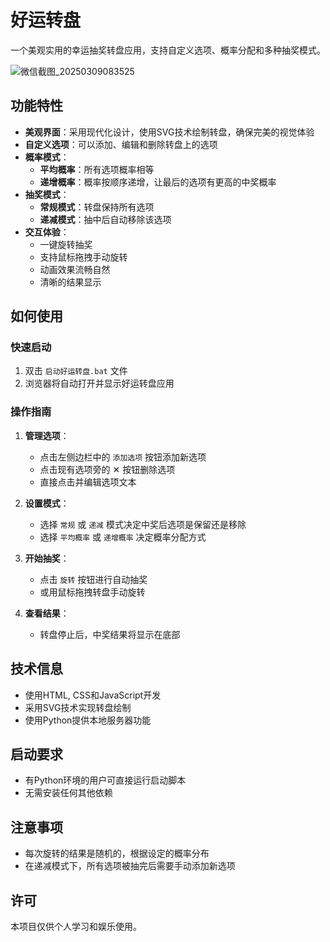 # 好运转盘

一个美观实用的幸运抽奖转盘应用，支持自定义选项、概率分配和多种抽奖模式。

![微信截图_20250309083525](https://github.com/user-attachments/assets/10d9ad1c-f251-480a-94bc-a34b2d555a47)


## 功能特性

- **美观界面**：采用现代化设计，使用SVG技术绘制转盘，确保完美的视觉体验
- **自定义选项**：可以添加、编辑和删除转盘上的选项
- **概率模式**：
  - **平均概率**：所有选项概率相等
  - **递增概率**：概率按顺序递增，让最后的选项有更高的中奖概率
- **抽奖模式**：
  - **常规模式**：转盘保持所有选项
  - **递减模式**：抽中后自动移除该选项
- **交互体验**：
  - 一键旋转抽奖
  - 支持鼠标拖拽手动旋转
  - 动画效果流畅自然
  - 清晰的结果显示

## 如何使用

### 快速启动

1. 双击 `启动好运转盘.bat` 文件
2. 浏览器将自动打开并显示好运转盘应用

### 操作指南

1. **管理选项**：
   - 点击左侧边栏中的 `添加选项` 按钮添加新选项
   - 点击现有选项旁的 ✕ 按钮删除选项
   - 直接点击并编辑选项文本

2. **设置模式**：
   - 选择 `常规` 或 `递减` 模式决定中奖后选项是保留还是移除
   - 选择 `平均概率` 或 `递增概率` 决定概率分配方式

3. **开始抽奖**：
   - 点击 `旋转` 按钮进行自动抽奖
   - 或用鼠标拖拽转盘手动旋转

4. **查看结果**：
   - 转盘停止后，中奖结果将显示在底部

## 技术信息

- 使用HTML, CSS和JavaScript开发
- 采用SVG技术实现转盘绘制
- 使用Python提供本地服务器功能

## 启动要求

- 有Python环境的用户可直接运行启动脚本
- 无需安装任何其他依赖

## 注意事项

- 每次旋转的结果是随机的，根据设定的概率分布
- 在递减模式下，所有选项被抽完后需要手动添加新选项

## 许可

本项目仅供个人学习和娱乐使用。
